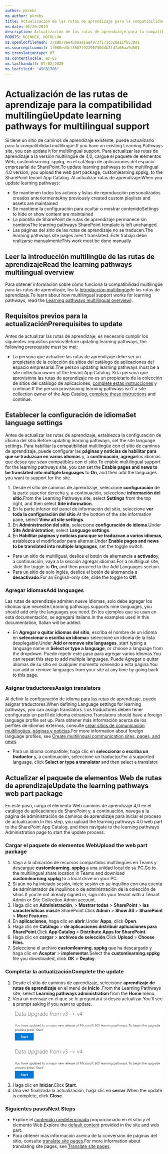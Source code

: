 ```yaml
---
author: pkrebs
ms.author: pkrebs
title: Actualización de las rutas de aprendizaje para la compatibilidad multilingüe
ms.date: 05/20/2019
description: Actualización de las rutas de aprendizaje para la compatibilidad multilingüe
ROBOTS: NOINDEX, NOFOLLOW
ms.openlocfilehash: 37a9b77ee45b8ae1ae4973f171c32de11fb530e1
ms.sourcegitcommit: 1f080ed4cf3687f922907304db3fd7a06aa9d501
ms.translationtype: MT
ms.contentlocale: es-ES
ms.lasthandoff: 07/02/2020
ms.locfileid: "45031706"
---
```

# <a name="update-learning-pathways-for-multilingual-support"></a><span data-ttu-id="c389f-103">Actualización de las rutas de aprendizaje para la compatibilidad multilingüe</span><span class="sxs-lookup"><span data-stu-id="c389f-103">Update learning pathways for multilingual support</span></span>
<span data-ttu-id="c389f-104">Si tiene un sitio de caminos de aprendizaje existente, puede actualizarlo para la compatibilidad multilingüe.</span><span class="sxs-lookup"><span data-stu-id="c389f-104">If you have an existing Learning Pathways site, you can update it for multilingual support.</span></span> <span data-ttu-id="c389f-105">Para actualizar las rutas de aprendizaje a la versión multilingüe de 4,0, cargue el paquete de elementos Web, customlearning. sppkg, en el catálogo de aplicaciones del espacio empresarial de SharePoint.</span><span class="sxs-lookup"><span data-stu-id="c389f-105">To update learning pathways to the multilingual 4.0 version, you upload the web part package, customlearning.sppkg, to the SharePoint tenant App Catalog.</span></span> <span data-ttu-id="c389f-106">Al actualizar rutas de aprendizaje:</span><span class="sxs-lookup"><span data-stu-id="c389f-106">When you update learning pathways:</span></span>  

- <span data-ttu-id="c389f-107">Se mantienen todos los activos y listas de reproducción personalizados creados anteriormente</span><span class="sxs-lookup"><span data-stu-id="c389f-107">Any previously created custom playlists and assets are maintained</span></span>
- <span data-ttu-id="c389f-108">Se mantiene la configuración para ocultar o mostrar contenido</span><span class="sxs-lookup"><span data-stu-id="c389f-108">Settings to hide or show content are maintained</span></span>
- <span data-ttu-id="c389f-109">La plantilla de SharePoint de rutas de aprendizaje permanece sin cambios</span><span class="sxs-lookup"><span data-stu-id="c389f-109">The learning pathways SharePoint template is left unchanged</span></span>
- <span data-ttu-id="c389f-110">Las páginas del sitio de las rutas de aprendizaje no se traducen.</span><span class="sxs-lookup"><span data-stu-id="c389f-110">The learning pathways site pages aren't translated.</span></span> <span data-ttu-id="c389f-111">Este trabajo debe realizarse manualmente</span><span class="sxs-lookup"><span data-stu-id="c389f-111">This work must be done manually</span></span>

## <a name="read-the-learning-pathways-multilingual-overview"></a><span data-ttu-id="c389f-112">Leer la introducción multilingüe de las rutas de aprendizaje</span><span class="sxs-lookup"><span data-stu-id="c389f-112">Read the learning pathways multilingual overview</span></span>
<span data-ttu-id="c389f-113">Para obtener información sobre cómo funciona la compatibilidad multilingüe para las rutas de aprendizaje, lea la [Introducción multilingüe](custom_overview_ml.md)de las rutas de aprendizaje.</span><span class="sxs-lookup"><span data-stu-id="c389f-113">To learn about how multilingual support works for learning pathways, read the [Learning pathways multilingual overview](custom_overview_ml.md)).</span></span> 

## <a name="prerequisites-to-update"></a><span data-ttu-id="c389f-114">Requisitos previos para la actualización</span><span class="sxs-lookup"><span data-stu-id="c389f-114">Prerequisites to update</span></span>
<span data-ttu-id="c389f-115">Antes de actualizar las rutas de aprendizaje, es necesario cumplir los siguientes requisitos previos:</span><span class="sxs-lookup"><span data-stu-id="c389f-115">Before updating learning pathways, the following prerequisite must be met:</span></span>
- <span data-ttu-id="c389f-116">La persona que actualice las rutas de aprendizaje debe ser un propietario de la colección de sitios del catálogo de aplicaciones del espacio empresarial.</span><span class="sxs-lookup"><span data-stu-id="c389f-116">The person updating learning pathways must be a site collection owner of the tenant App Catalog.</span></span> <span data-ttu-id="c389f-117">Si la persona que aprovisiona las rutas de aprendizaje no es un propietario de la colección de sitios del catálogo de aplicaciones, [complete estas instrucciones](addappadmin.md) y continúe.</span><span class="sxs-lookup"><span data-stu-id="c389f-117">If the person provisioning learning pathways isn't a site collection owner of the App Catalog, [complete these instructions](addappadmin.md) and continue.</span></span> 

## <a name="set-language-settings"></a><span data-ttu-id="c389f-118">Establecer la configuración de idioma</span><span class="sxs-lookup"><span data-stu-id="c389f-118">Set language settings</span></span> 
<span data-ttu-id="c389f-119">Antes de actualizar las rutas de aprendizaje, establezca la configuración de idioma del sitio.</span><span class="sxs-lookup"><span data-stu-id="c389f-119">Before updating learning pathways, set the site language settings.</span></span> <span data-ttu-id="c389f-120">Para habilitar la compatibilidad multilingüe con el sitio de caminos de aprendizaje, puede configurar las **páginas y noticias de habilitar para que se traduzcan en varios idiomas** y, a **continuación, agregar**los idiomas que desea que sean compatibles con el sitio.</span><span class="sxs-lookup"><span data-stu-id="c389f-120">To enable multilingual support for the learning pathways site, you can set the **Enable pages and news to be translated into multiple languages** to **On**, and then add the languages you want to support for the site.</span></span>
1.  <span data-ttu-id="c389f-121">Desde el sitio de caminos de aprendizaje, seleccione **configuración** de la parte superior derecha y, a continuación, seleccione **información del sitio**.</span><span class="sxs-lookup"><span data-stu-id="c389f-121">From the Learning Pathways site, select **Settings** from the top right, and then select **Site information**.</span></span>
2.  <span data-ttu-id="c389f-122">En la parte inferior del panel de información del sitio, seleccione **ver toda la configuración del sitio**.</span><span class="sxs-lookup"><span data-stu-id="c389f-122">At the bottom of the site information pane, select **View all site settings**.</span></span>
3.  <span data-ttu-id="c389f-123">En **Administración del sitio**, seleccione **configuración de idioma**.</span><span class="sxs-lookup"><span data-stu-id="c389f-123">Under **Site Administration**, select **Language settings**.</span></span>
4.  <span data-ttu-id="c389f-124">En **Habilitar páginas y noticias para que se traduzcan a varios idiomas**, establezca el modificador para alternar.</span><span class="sxs-lookup"><span data-stu-id="c389f-124">Under **Enable pages and news to be translated into multiple languages**, set the toggle switch.</span></span> 
- <span data-ttu-id="c389f-125">Para un sitio de multiligual, deslice el botón de alternancia a **activado**y, a continuación, vaya a la sección agregar idiomas.</span><span class="sxs-lookup"><span data-stu-id="c389f-125">For a multiligual site, slide the toggle to **On**, and then proceed to the Add Languages section.</span></span> 
- <span data-ttu-id="c389f-126">Para un sitio de solo inglés, deslice el botón de alternancia a **desactivado**.</span><span class="sxs-lookup"><span data-stu-id="c389f-126">For an English-only site, slide the toggle to **Off**.</span></span>

### <a name="add-languages"></a><span data-ttu-id="c389f-127">Agregar idiomas</span><span class="sxs-lookup"><span data-stu-id="c389f-127">Add languages</span></span>
<span data-ttu-id="c389f-128">Las rutas de aprendizaje admiten nueve idiomas, solo debe agregar los idiomas que necesite.</span><span class="sxs-lookup"><span data-stu-id="c389f-128">Learning pathways supports nine languages, you should add only the languages you need.</span></span> <span data-ttu-id="c389f-129">En los ejemplos que se usan en esta documentación, se agregará italiano.</span><span class="sxs-lookup"><span data-stu-id="c389f-129">In the examples used in this documentation, Italian will be added.</span></span> 
- <span data-ttu-id="c389f-130">En **Agregar o quitar idiomas del sitio**, escriba el nombre de un idioma en **seleccionar o escriba un idioma**o seleccione un idioma de la lista desplegable.</span><span class="sxs-lookup"><span data-stu-id="c389f-130">Under **Add or remove site languages**, start typing a language name in **Select or type a language**, or choose a language from the dropdown.</span></span> <span data-ttu-id="c389f-131">Puede repetir este paso para agregar varios idiomas.</span><span class="sxs-lookup"><span data-stu-id="c389f-131">You can repeat this step to add multiple languages.</span></span> <span data-ttu-id="c389f-132">Puede Agregar o quitar idiomas de su sitio en cualquier momento volviendo a esta página.</span><span class="sxs-lookup"><span data-stu-id="c389f-132">You can add or remove languages from your site at any time by going back to this page.</span></span>
 
### <a name="assign-translators"></a><span data-ttu-id="c389f-133">Asignar traductores</span><span class="sxs-lookup"><span data-stu-id="c389f-133">Assign translators</span></span>
<span data-ttu-id="c389f-134">Al definir la configuración de idioma para las rutas de aprendizaje, puede asignar traductores.</span><span class="sxs-lookup"><span data-stu-id="c389f-134">When defining Language settings for learning pathways, you can assign translators.</span></span> <span data-ttu-id="c389f-135">Los traductores deben tener configurado un perfil de idioma extranjero.</span><span class="sxs-lookup"><span data-stu-id="c389f-135">Translators should have a foreign language profile set up.</span></span> <span data-ttu-id="c389f-136">Para obtener más información acerca de los perfiles de idiomas externos, consulte [crear sitios de comunicación multilingües, páginas y noticias](https://support.office.com/article/2bb7d610-5453-41c6-a0e8-6f40b3ed750c).</span><span class="sxs-lookup"><span data-stu-id="c389f-136">For more information about foreign language profiles, see [Create multilingual communication sites, pages, and news](https://support.office.com/article/2bb7d610-5453-41c6-a0e8-6f40b3ed750c).</span></span>  
- <span data-ttu-id="c389f-137">Para un idioma compatible, haga clic en **seleccionar o escriba un traductor** y, a continuación, seleccione un traductor.</span><span class="sxs-lookup"><span data-stu-id="c389f-137">For a supported language, click **Select or type a translator** and then select a translator.</span></span> 

## <a name="update-the-learning-pathways-web-part-package"></a><span data-ttu-id="c389f-138">Actualizar el paquete de elementos Web de rutas de aprendizaje</span><span class="sxs-lookup"><span data-stu-id="c389f-138">Update the learning pathways web part package</span></span>
<span data-ttu-id="c389f-139">En este paso, carga el elemento Web caminos de aprendizaje 4,0 en el catálogo de aplicaciones de SharePoint y, a continuación, navega a la página de administración de caminos de aprendizaje para iniciar el proceso de actualización.</span><span class="sxs-lookup"><span data-stu-id="c389f-139">In this step, you upload the learning pathways 4.0 web part to the SharePoint App Catalog, and then navigate to the learning pathways Administration page to start the update process.</span></span>

### <a name="upload-the-web-part-package"></a><span data-ttu-id="c389f-140">Cargar el paquete de elementos Web</span><span class="sxs-lookup"><span data-stu-id="c389f-140">Upload the web part package</span></span>
1.  <span data-ttu-id="c389f-141">Vaya a la ubicación de recursos compartidos multilingües en Teams y descargue **customlearning. sppkg** a una unidad local de su PC.</span><span class="sxs-lookup"><span data-stu-id="c389f-141">Go to the multilingual share location in Teams and download **customlearning.sppkg** to a local drive on your PC.</span></span> 
2.  <span data-ttu-id="c389f-142">Si aún no ha iniciado sesión, inicie sesión en su inquilino con una cuenta de administrador de inquilinos o de administración de la colección de sitios.</span><span class="sxs-lookup"><span data-stu-id="c389f-142">If you’re not already signed in, sign into your tenant with a Tenant Admin or Site Collection Admin account.</span></span> 
3.  <span data-ttu-id="c389f-143">Haga clic en **Administración**,  >  **Mostrar todas**  >  **SharePoint**  >  **las características más**de SharePoint.</span><span class="sxs-lookup"><span data-stu-id="c389f-143">Click **Admin** > **Show All** > **SharePoint** > **More Features**.</span></span> 
4.  <span data-ttu-id="c389f-144">En **aplicaciones**, haga clic en **abrir**.</span><span class="sxs-lookup"><span data-stu-id="c389f-144">Under **Apps**, click **Open**.</span></span> 
5.  <span data-ttu-id="c389f-145">Haga clic en **Catálogo**  >  **de aplicaciones distribuir aplicaciones para SharePoint**.</span><span class="sxs-lookup"><span data-stu-id="c389f-145">Click **App Catalog** > **Distribute Apps for SharePoint**.</span></span> 
6.  <span data-ttu-id="c389f-146">Haga clic en **cargar**  >  **archivos de selección**.</span><span class="sxs-lookup"><span data-stu-id="c389f-146">Click **Upload** > **Choose Files**.</span></span> 
7.  <span data-ttu-id="c389f-147">Seleccione el archivo **customlearning. sppkg** que ha descargado y haga clic en **Aceptar**  >  **implementar**.</span><span class="sxs-lookup"><span data-stu-id="c389f-147">Select the **customlearning.sppkg** file you downloaded, click **OK** > **Deploy**.</span></span> 

### <a name="complete-the-update"></a><span data-ttu-id="c389f-148">Completar la actualización</span><span class="sxs-lookup"><span data-stu-id="c389f-148">Complete the update</span></span>
1.  <span data-ttu-id="c389f-149">Desde el sitio de caminos de aprendizaje, seleccione **aprendizaje de rutas de aprendizaje** en el menú de **Inicio** .</span><span class="sxs-lookup"><span data-stu-id="c389f-149">From the Learning Pathways site, select **Learning pathways administration** from the **Home** menu.</span></span> 
2.  <span data-ttu-id="c389f-150">Verá un mensaje en el que se le preguntará si desea actualizar.</span><span class="sxs-lookup"><span data-stu-id="c389f-150">You’ll see a prompt asking if you want to update.</span></span> 
<span data-ttu-id="c389f-151">![custom_update_adminprompt_ml.png](media/custom_update_adminprompt_ml.png)</span><span class="sxs-lookup"><span data-stu-id="c389f-151">![custom_update_adminprompt_ml.png](media/custom_update_adminprompt_ml.png)</span></span>
3.  <span data-ttu-id="c389f-152">Haga clic en **Iniciar**.</span><span class="sxs-lookup"><span data-stu-id="c389f-152">Click **Start**.</span></span> 
4. <span data-ttu-id="c389f-153">Una vez finalizada la actualización, haga clic en **cerrar**.</span><span class="sxs-lookup"><span data-stu-id="c389f-153">When the update is complete, click **Close**.</span></span> 

### <a name="next-steps"></a><span data-ttu-id="c389f-154">Siguientes pasos</span><span class="sxs-lookup"><span data-stu-id="c389f-154">Next Steps</span></span>
- <span data-ttu-id="c389f-155">Explore el [contenido predeterminado](custom_exploresite.md) proporcionado en el sitio y el elemento Web.</span><span class="sxs-lookup"><span data-stu-id="c389f-155">Explore the [default content](custom_exploresite.md) provided in the site and web part.</span></span>
- <span data-ttu-id="c389f-156">Para obtener más información acerca de la conversión de páginas del sitio, consulte [translate site pages](custom_translate_page_ml.md).</span><span class="sxs-lookup"><span data-stu-id="c389f-156">For more information about translating site pages, see [Translate site pages](custom_translate_page_ml.md).</span></span> 

